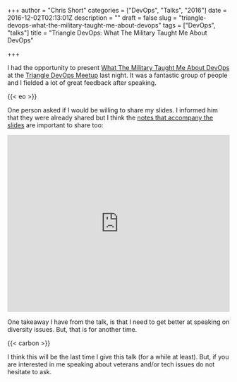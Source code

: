 +++
author = "Chris Short"
categories = ["DevOps", "Talks", "2016"]
date = 2016-12-02T02:13:01Z
description = ""
draft = false
slug = "triangle-devops-what-the-military-taught-me-about-devops"
tags = ["DevOps", "talks"]
title = "Triangle DevOps: What The Military Taught Me About DevOps"

+++

I had the opportunity to present [What The Military Taught Me About DevOps](/what-the-military-taught-me-about-devops/) at the [Triangle DevOps Meetup](https://www.meetup.com/Triangle-DevOps/events/235751024/) last night. It was a fantastic group of people and I fielded a lot of great feedback after speaking.

{{< eo >}}

One person asked if I would be willing to share my slides. I informed him that they were already shared but I think the [notes that accompany the slides](https://cache.chrisshort.net/file/cache-chrisshort-net/What%20the%20Military%20Taught%20Me%20About%20DevOps.pdf) are important to share too:

<embed src="https://cache.chrisshort.net/file/cache-chrisshort-net/What%20the%20Military%20Taught%20Me%20About%20DevOps.pdf" width="100%" height="400" alt="pdf" />

One takeaway I have from the talk, is that I need to get better at speaking on diversity issues. But, that is for another time.

{{< carbon >}}

I think this will be the last time I give this talk (for a while at least). But, if you are interested in me speaking about veterans and/or tech issues do not hesitate to ask.

